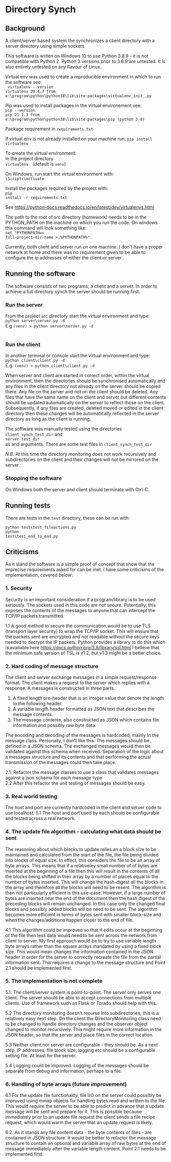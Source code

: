 # Directory Synch
## Background
A client/server based system the synchronizes a client directory with a server directory using simple sockets.

This software is writen on Windows 10 to use Python 3.8.9 - it is not compatible with Python 2. Python 3 versions 
prior to 3.8.9 are untested. It is also entirely untested on any flavour of Linux.

Virtual env was used to create a reproducible environment in which to run the software see:<br> 
<code> virtualenv --version</code><br>
<code>virtualenv 20.4.7 from e:\program\python\python38\lib\site-packages\virtualenv\__init__.py</code>

Pip was used to install packages in the virtual environement see:<br>
<code>pip --version</code><br>
<code>pip 21.1.3 from e:\program\python\python38\lib\site-packages\pip (python 3.8)</code> 

Package requirement in <code>requirements.txt</code>

If virtual env is not already installed on your machine run:
 <code>pip install virtualenv</code><br>

To create the virtual environment:<br>
In the project directory<br>
 <code>virtualenv <venv-name> </code>(default is <code>venv</code>)<br>

On Windows, run start the virtual environment with:<br>
 <code><venv-name>\Scripts\activate</code><br>

Install the packages required by the project with:<br>
 <code>pip install -r requirements.txt</code><br>
 
See <https://python-docs.readthedocs.io/en/latest/dev/virtualenvs.html>

The path to the root of src directory (homework) needs to be in the PYTHON_PATH on the machine on which you run the code.
On windows this command will look something like:<br>
<code>set "PYTHONPATH=< full-project-dir-name >;%PYTHONPATH%"</code><br>

Currently, both client and server run on one machine. I don't have a proper network at home and there was no requirement 
given to be able to configure the ip addresses of either the client or server .

## Running the software
The software consists of two programs; a client and a server.
In order to achieve a full directory synch the server should be running first. 
### Run the server
From the project src directory start the virtual environment and type:<br>
 <code>python server\server.py -d <server-directory></code><br>
E.g <code>(venv) <project-src-directory>> python server\server.py -d <server-directory></code><br>

### Run the client
In another terminal or console start the virtual environment and type:<br>
<code>python client\client.py -d <client-directory></code><br>
E.g. <code>(venv) <project-src-directory>> python client\client.py -d <client-directory></code>

When server and client are started in correct order, within the virtual environment, then the directories should be
synchronised automatically and any files in the client directory not already on the server should be copied there. 
Any file on the server and not on the client should be deleted. Any files that have the same name on the client and 
server but different contents should be updated automatically on the server to reflect those on the client. 
Subsequently, if any files are created, deleted moved or edited in the client directory then these changes will be 
automatically reflected in the server directory as long as the client is running.<br>

The software was manually tested using the directories<br>
<code>client_synch_test_dir</code> and<br>
<code>server_test_dir</code><br>
as <client-directory> and <server-directory> arguments. There are some test files in <code>client_synch_test_dir</code>

*N.B.* At this time the directory monitoring does not work recursively and subdirectories on the client and their changes
will not be mirrored on the server.

### Stopping the software
On Windows both the server and client should terminate with Ctrl-C.

## Running tests
There are tests in the <code>test</code> directory, these can be run with:

<code>python test\test_fileactions.py</code><br>
<code>python test\test_end_to_end.py</code><br>

## Criticisms

As it stand the software is a simple proof of concept that show that the imprecise requirements asked for can be met.
I have some criticisms of the implementation, covered below:

### 1. Security
Security is an important consideration if a program/library is to be used seriously. The sockets used in this code are 
_not_ secure. Potentially, this exposes the contents of the messages to anyone that can intercept the TCP/IP packets 
transmitted. <br>

1.1 A good method to secure the communication would be to use TLS (transport layer security)
to wrap the TCP/IP socket. This will ensure that the packets sent are encrypted and not readable without the secure keys 
needed to decrypt the IP packets. Python provides a library to do this which is available here
<https://docs.python.org/3.8/library/ssl.html> I believe that the minimum safe version of TSL is v1.2, but v1.3 might
be a better choice.<br>

### 2. Hard coding of message structure
The client and server exchange messages in a simple request/response format. The client makes a request to the server 
which replies with a response. A messages is constructed in three parts. 
1. A fixed length pre-header that is an  integer value that denote the length to the following header.<br>
2. A variable length header formatted as JSON text that describes the message contents.<br>
3. The message contents, also constructed as JSON which contains file information and possibly raw byte data.<br>

The encoding and decoding of the messages is hardcoded, mainly in the message class. Personally, I don't like this.
The messages should be defined in a JSON schema. The exchanged messages would then be validated against this 
schema when received. Separation of the logic about a messages structure and its contents and that performing the actual
transmission of the messages could then take place. 

2.1. Refactor the message classes to use a class that validates messages against a json schema for each message type<br>
2.2 After this refactor the unit testing of messages should be easy.<br>

### 3. Real world testing
The host and port are currently hardcoded in the client and server code to use localhost. 
5.1 The host and port used by each should be configurable and tested across a real network.

### 4. The update file algorithm - calculating what data should be sent
The reasoning about which blocks to update  relies an a block size to be maintained and calculated from the start of 
the file, the file being divided into blocks of equal size. In effect, this considers the file to be an array of byte 
arrays. This means that if a relativeley small number of of bytes are inserted at the beginning of a file then this will
result in the contents of all the blocks being shifted in their array by a number of places equal to the number of bytes
inserted. This will change the hash-digest all the blocks in the array and therefore all the blocks will need to be 
resent. The algorithm is then not particularly efficient is this use-case. 
However, if a large number of bytes are inserted near the end of the document then the hash digest of the preceding
blocks will remain unchanged. In this case only the changed final blocks and possibly added blocks will be need to be 
sent. The algorithm becomes more efficient in terms of bytes sent with smaller block-size and when the changes/additions
happen closer to the end of file. <br>

4.1 This algorithm could be improved so that if edits occur at the beginning of the file then less data would need to 
be sent across the network from client to server. My first approach would be to try to use variable length byte arrays 
rather than the square arrays mandated by using a fixed block size. This would mean changes the information contained in the JSON header in order for 
the server to correctly recreate the file from the partial information sent. This requires a change to the message 
structure and Point 2.1 should be implemented first. 

### 5. The implementation is not complete
5.1. The client/server system is point-to-point. The server only serves one client. The server should be able to
accept connections from multiple clients. Use of framework such as Flask or Torado should help with this.

5.2 The directory monitoring doesn't recurse into subdirectories, this is a relatively easy next step. On the client the 
DirectoryMonitoring class need to be changed to handle directory changes and the observer object changed to monitor 
recursively. This might require more information in the JSON header, so that the server and place files in the correct
location. 

5.3 Neither client nor server are configurable - they should be. As a next step, IP addresses, file block size, 
   logging etc should be a configurable setting file. At least for the server.

5.4 Logging could be improved. Logging of the messages should be separate from debug and information, perhaps to a file.

### 6. Handling of byte arrays (future improvement)
6.1  For the update file functionality, file I/O on the server could possibly be improved using mmap objects for 
handling bytes read and written to the file. This would require the server to be able to predict in advance that a update
message will be sent and prepare for it. This is possible because immediately prior to an update file request the client
sends a file recipe request, which would warm the server that an update request is likely. 
  
6.2. As it stands any file content data - the byte contents of files -  are contained in JSON structure. 
It would be better to refactor the message structure to contain an optional and variable array of raw bytes at the end
of message immediately after the variable length content. Point 2.1 needs to be implemented first.


